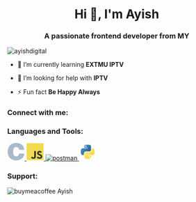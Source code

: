 <h1 align="center">Hi 👋, I'm Ayish</h1>
<h3 align="center">A passionate frontend developer from MY</h3>

<p align="left"> <img src="https://komarev.com/ghpvc/?username=ayishdigital&label=Profile%20views&color=0e75b6&style=flat" alt="ayishdigital" /> </p>

- 🌱 I’m currently learning **EXTMU IPTV**

- 🤝 I’m looking for help with **IPTV**

- ⚡ Fun fact **Be Happy Always**

<h3 align="left">Connect with me:</h3>
<p align="left">
</p>

<h3 align="left">Languages and Tools:</h3>
<p align="left"> <a href="https://www.cprogramming.com/" target="_blank" rel="noreferrer"> <img src="https://raw.githubusercontent.com/devicons/devicon/master/icons/c/c-original.svg" alt="c" width="40" height="40"/> </a> <a href="https://developer.mozilla.org/en-US/docs/Web/JavaScript" target="_blank" rel="noreferrer"> <img src="https://raw.githubusercontent.com/devicons/devicon/master/icons/javascript/javascript-original.svg" alt="javascript" width="40" height="40"/> </a> <a href="https://postman.com" target="_blank" rel="noreferrer"> <img src="https://www.vectorlogo.zone/logos/getpostman/getpostman-icon.svg" alt="postman" width="40" height="40"/> </a> <a href="https://www.python.org" target="_blank" rel="noreferrer"> <img src="https://raw.githubusercontent.com/devicons/devicon/master/icons/python/python-original.svg" alt="python" width="40" height="40"/> </a> </p>

<h3 align="left">Support:</h3>
<p><a href="https://www.buymeacoffee.com/buymeacoffee Ayish"> <img align="left" src="https://cdn.buymeacoffee.com/buttons/v2/default-yellow.png" height="50" width="210" alt="buymeacoffee Ayish" /></a></p><br><br>
